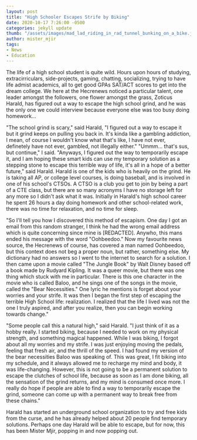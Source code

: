 ```yaml
---
layout: post
title: "High Schooler Escapes Strife by Biking"
date: 2020-10-17 7:26:00 -0500
categories: jekyll update
thumb: "/assets/images/mad_lad_riding_in_rad_tunnel_bunking_on_a_bike.jpg"
author: mister_mjir
tags:
- News
- Education
---
```


The life of a high school student is quite wild. Hours upon hours of studying, extracirriculars, side-projects, gaming, chatting, socializing, trying to have life
admist academics, all to get good GPAs SAT/ACT scores to get into the dream college. We here at the Hecrenews noticed a particular talent, one leader amongst the
followers, one flower amongst the grass, Zoticus Harald, has figured out a way to escape the high school grind, and he was the only one we could interview because
everyone else was too busy doing homework...

"The school grind is scary," said Harald, "I figured out a way to escape it but it grind keeps on pulling you back in. It's kinda like a gambling addiction, I mean,
of course I wouldn't know what that's like, I have not ever, definetely have not ever, gambled, not illegally either." "Ummm... that's sus, but continue," I said.
"Anyways, I figured out the way to temporarily escape it, and I am hoping these smart kids can use my temporary solution as a stepping stone to escape this
terrible way of life, it's all in a hope of a better future," said Harald. Harald is one of the kids who is heavily on the grind. He is taking all AP, or college
level courses, is doing baseball, and is involved in one of his school's CTSOs. A CTSO is a club you get to join by being a part of a CTE class, but there are so
many acronyms I have no storage left for any more so I didn't ask what it was. Initially in Harald's high school career he spent 26 hours a day doing homework and
other school-related work, there was no time for relaxation, and no time for sleep.

"So I'll tell you how I discovered this method of escapism. One day I got an email from this random stranger, I think he had the wrong email address which is quite
concerning since mine is [REDACTED]. Anywho, this mans ended his message with the word "Oohbeedoo." Now my favourite news source, the Hecrenews of course, has covered
a man named Oohbeedoo, but this context does not beg a proper noun, but rather, something else. My dictionary had no answers so I went to the internet to search for
a solution. I then came upon a movie called "The Jungle Book" by Walt Disney based off a book made by Rudyard Kipling. It was a queer movie, but there was one thing
which stuck with me in particular. There is this one character in the movie who is called Baloo, and he sings one of the songs in the movie, called the
"Bear Necessities." One lyric he mentions is forget about your worries and your strife. It was then I began the first step of escaping the terrible High School life:
realization. I realized that the life I lived was not the one I truly aspired, and after you realize, then you can begin working towards change."

"Some people call this a natural high," said Harald. "I just think of it as a hobby really. I started biking, because I needed to work on my physical strength, and
something magical happened. While I was biking, I forgot about all my worries and my strife. I was just enjoying moving the pedals, feeling that fresh air, and the
thrill of the speed. I had found my version of the bear necessities Baloo was speaking of. This was great, I fit biking into my schedule, and it always allowed
me to recharge my mind and body, it was life-changing. However, this is not going to be a permanent solution to escape the clutches of school life, because as soon
as I am done biking, all the sensation of the grind returns, and my mind is consumed once more. I really do hope if people are able to find a way to temporarily
escape the grind, someone can come up with a permanent way to break free from these chains."

Harald has started an underground school organization to try and free kids from the curse, and he has already helped about 20 people find temporary solutions.
Perhaps one day Harald will be able to escape, but for now, this has been Mister Mjir, popping in and now popping out.
